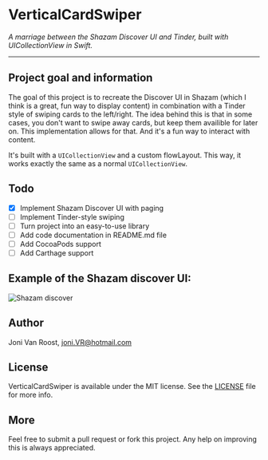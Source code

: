 # VerticalCardSwiper
_A marriage between the Shazam Discover UI and Tinder, built with UICollectionView in Swift._

<hr>

## Project goal and information
The goal of this project is to recreate the Discover UI in Shazam (which I think is a great, fun way to display content) in combination with a Tinder style of swiping cards to the left/right.
The idea behind this is that in some cases, you don't want to swipe away cards, but keep them availible for later on. This implementation allows for that. And it's a fun way to interact with content.

It's built with a `UICollectionView` and a custom flowLayout. This way, it works exactly the same as a normal `UICollectionView`.

## Todo
- [x] Implement Shazam Discover UI with paging
- [ ] Implement Tinder-style swiping
- [ ] Turn project into an easy-to-use library
- [ ] Add code documentation in README.md file
- [ ] Add CocoaPods support 
- [ ] Add Carthage support

## Example of the Shazam discover UI:
  ![Shazam discover](https://i.stack.imgur.com/7XohG.gif)
  
## Author
Joni Van Roost, joni.VR@hotmail.com

## License
VerticalCardSwiper is available under the MIT license. See the [LICENSE](https://github.com/JoniVR/VerticalCardSwiper/blob/development/LICENSE) file for more info.

## More
Feel free to submit a pull request or fork this project. Any help on improving this is always appreciated.
